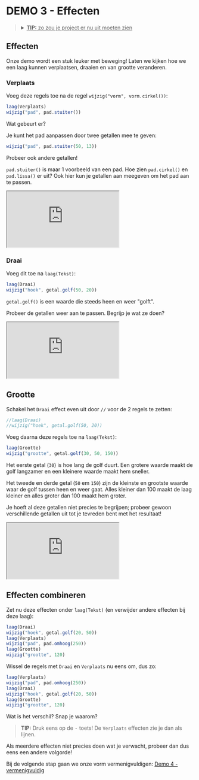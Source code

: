 # DEMO 3 - Effecten

<blockquote>
<details>
  <summary><u><b>TIP:</b> zo zou je project er nu uit moeten zien</u></summary>

<p>(andere kleuren, teksten of vormen zijn natuurlijk geen probleem)</p>

<pre>
laag(Achtergrond)
wijzig("kleur", "donkergroen")

laag(Vorm)
wijzig("vorm", vorm.cirkel())

laag(Tekst)
wijzig("tekst", "Coding is cool!")
</pre>

</details>
</blockquote>

## Effecten

Onze demo wordt een stuk leuker met beweging! Laten we kijken hoe we een laag kunnen verplaatsen, draaien en van grootte veranderen.


### Verplaats

Voeg deze regels toe na de regel `wijzig("vorm", vorm.cirkel())`:

```js
laag(Verplaats)
wijzig("pad", pad.stuiter())
```

Wat gebeurt er?

Je kunt het pad aanpassen door twee getallen mee te geven:

```js
wijzig("pad", pad.stuiter(50, 13))
```

Probeer ook andere getallen!

`pad.stuiter()` is maar 1 voorbeeld van een pad. Hoe zien `pad.cirkel()` en `pad.lissa()` er uit? Ook hier kun je getallen aan meegeven om het pad aan te passen.

<iframe src="https://coderdojo-leiden.github.io/demos-digitale-kunst/voorbeeld/verplaats/"></iframe>

### Draai

Voeg dit toe na `laag(Tekst)`:

```js
laag(Draai)
wijzig("hoek", getal.golf(50, 20))
```

`getal.golf()` is een waarde die steeds heen en weer "golft".

Probeer de getallen weer aan te passen. Begrijp je wat ze doen?

<iframe src="https://coderdojo-leiden.github.io/demos-digitale-kunst/voorbeeld/draai/"></iframe>

## Grootte

Schakel het `Draai` effect even uit door `//` voor de 2 regels te zetten:

```js
//laag(Draai)
//wijzig("hoek", getal.golf(50, 20))
```

Voeg daarna deze regels toe na `laag(Tekst)`:

```js
laag(Grootte)
wijzig("grootte", getal.golf(30, 50, 150))
```

Het eerste getal (`30`) is hoe lang de golf duurt. Een grotere waarde maakt de golf langzamer en een kleinere waarde maakt hem sneller.

Het tweede en derde getal (`50` em `150`) zijn de kleinste en grootste waarde waar de golf tussen heen en weer gaat. Alles kleiner dan 100 maakt de laag kleiner en alles groter dan 100 maakt hem groter.

Je hoeft al deze getallen niet precies te begrijpen; probeer gewoon verschillende getallen uit tot je tevreden bent met het resultaat!

<iframe src="https://coderdojo-leiden.github.io/demos-digitale-kunst/voorbeeld/grootte/"></iframe>


## Effecten combineren

Zet nu deze effecten onder `laag(Tekst)` (en verwijder andere effecten bij deze laag):

```js
laag(Draai)
wijzig("hoek", getal.golf(20, 50))
laag(Verplaats)
wijzig("pad", pad.omhoog(250))
laag(Grootte)
wijzig("grootte", 120)
```

Wissel de regels met `Draai` en `Verplaats` nu eens om, dus zo:

```js
laag(Verplaats)
wijzig("pad", pad.omhoog(250))
laag(Draai)
wijzig("hoek", getal.golf(20, 50))
laag(Grootte)
wijzig("grootte", 120)
```

Wat is het verschil? Snap je waarom?

> **TIP:** Druk eens op de <kbd>-</kbd> toets! De `Verplaats` effecten zie je dan als lijnen.

Als meerdere effecten niet precies doen wat je verwacht, probeer dan dus eens een andere volgorde!

Bij de volgende stap gaan we onze vorm vermenigvuldigen: [Demo 4 - vermenigvuldig](./4%20-%20vermenigvuldig.html)